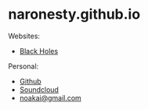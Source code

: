 # naronesty.github.io

Websites:

* [Black Holes](http://moe.stuy.edu/~naronesty20/Final_Project.html)

Personal:

* [Github](https://github.com/naronesty/)
* [Soundcloud](https://soundcloud.com/noakai-aronesty)
* [noakai@gmail.com](https://mail.google.com/mail/?view=cm&fs=1&to=noakai@gmail.com)
